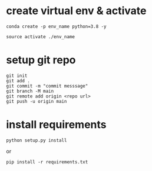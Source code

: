# create virtual env & activate

```
conda create -p env_name python=3.8 -y
```

```
source activate ./env_name
```

# setup git repo

```
git init
git add .
git commit -m "commit messsage"
git branch -M main
git remote add origin <repo url>
git push -u origin main
```

# install requirements

```
python setup.py install
```

or

```
pip install -r requirements.txt
```
